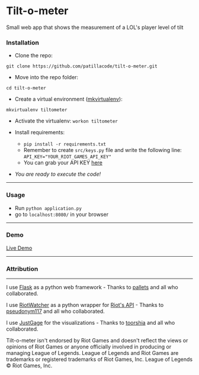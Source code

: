 # Tilt-o-meter
Small web app that shows the measurement of a LOL's player level of tilt


### Installation

* Clone the repo:

`git clone https://github.com/patillacode/tilt-o-meter.git`

* Move into the repo folder:

`cd tilt-o-meter`

* Create a virtual environment ([mkvirtualenv](http://docs.python-guide.org/en/latest/dev/virtualenvs/)):

```mkvirtualenv tiltometer```

* Activate the virtualenv:
```workon tiltometer```

* Install requirements:

    * `pip install -r requirements.txt`
    * Remember to create `src/keys.py` file and write the following line: `API_KEY="YOUR_RIOT_GAMES_API_KEY"`
    * You can grab your API KEY [here](https://developer.riotgames.com/)

* _You are ready to execute the code!_

------------

### Usage
* Run `python application.py`
* go to `localhost:8080/` in your browser

------------

### Demo
[Live Demo](http://tilt-o-meter.9c2u6ps82t.us-west-2.elasticbeanstalk.com/)

------------

### Attribution ###
-------------------
I use [Flask](https://github.com/pallets/flask) as a python web framework - Thanks to [pallets](https://github.com/pallets/) and all who collaborated.

I use [RiotWatcher](https://github.com/pseudonym117/Riot-Watcher) as a python wrapper for [Riot's API](developer.riotgames.com) - Thanks to [pseudonym117](https://github.com/pseudonym117) and all who collaborated.

I use [JustGage](https://github.com/toorshia/justgage) for the visualizations -  Thanks to [toorshia](https://github.com/toorshia) and all who collaborated.


Tilt-o-meter isn't endorsed by Riot Games and doesn't reflect the views or opinions of Riot Games or anyone officially involved in producing or managing League of Legends. League of Legends and Riot Games are trademarks or registered trademarks of Riot Games, Inc. League of Legends © Riot Games, Inc.
